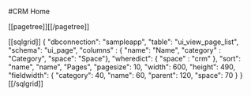 #CRM Home

[[pagetree]][[/pagetree]]

[[sqlgrid]]
    {
        "dbconnection": "sampleapp",
        "table": "ui_view_page_list",
        "schema": "ui_page",
        "columns" : {
            "name": "Name",
            "category" : "Category",
            "space": "Space"},
        "wheredict": {
            "space" : "crm"
        },
        "sort": "name",
        "name", "Pages",
        "pagesize": 10,
        "width": 600,
        "height": 490,
        "fieldwidth": {
            "category": 40,
            "name": 60,
            "parent": 120,
            "space": 70
        }
    }
[[/sqlgrid]]



